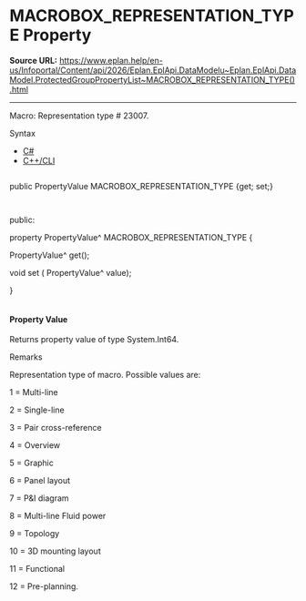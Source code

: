 # MACROBOX_REPRESENTATION_TYPE Property

**Source URL:** https://www.eplan.help/en-us/Infoportal/Content/api/2026/Eplan.EplApi.DataModelu~Eplan.EplApi.DataModel.ProtectedGroupPropertyList~MACROBOX_REPRESENTATION_TYPE().html

---

Macro: Representation type # 23007.

Syntax

- [C#](#i-syntax-CS)
- [C++/CLI](#i-syntax-CPP2005)

```
```
public PropertyValue MACROBOX_REPRESENTATION_TYPE {get; set;}
```
```

```
```
public:

property PropertyValue^ MACROBOX_REPRESENTATION_TYPE {

   PropertyValue^ get();

   void set (    PropertyValue^ value);

}
```
```

#### Property Value

Returns property value of type System.Int64.

Remarks

Representation type of macro. Possible values are:

1 = Multi-line

2 = Single-line

3 = Pair cross-reference

4 = Overview

5 = Graphic

6 = Panel layout

7 = P&I diagram

8 = Multi-line Fluid power

9 = Topology

10 = 3D mounting layout

11 = Functional

12 = Pre-planning.
